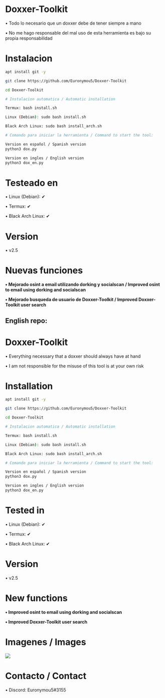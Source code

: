 # Doxxer-Toolkit
• Todo lo necesario que un doxxer debe de tener siempre a mano

• No me hago responsable del mal uso de esta herramienta es bajo su propia responsabilidad

# Instalacion
```bash
apt install git -y
```
```bash
git clone https://github.com/Euronymou5/Doxxer-Toolkit
```
```bash
cd Doxxer-Toolkit
```
```bash
# Instalacion automatica / Automatic installation

Termux: bash install.sh

Linux (Debian): sudo bash install.sh

Black Arch Linux: sudo bash install_arch.sh
```
```bash
# Comando para iniciar la herramienta / Command to start the tool:

Version en español / Spanish version
python3 dox.py

Version en ingles / English version
python3 dox_en.py
```
# Testeado en
• Linux (Debian): ✔

• Termux: ✔

• Black Arch Linux: ✔
# Version
• v2.5

# Nuevas funciones

**• Mejorado osint a email utilizando dorking y socialscan / Improved osint to email using dorking and socialscan**

**• Mejorado busqueda de usuario de Doxxer-Toolkit / Improved Doxxer-Toolkit user search**

## English repo:

# Doxxer-Toolkit
• Everything necessary that a doxxer should always have at hand

• I am not responsible for the misuse of this tool is at your own risk

# Installation

```bash
apt install git -y
```
```bash
git clone https://github.com/Euronymou5/Doxxer-Toolkit
```
```bash
cd Doxxer-Toolkit
```
```bash
# Instalacion automatica / Automatic installation

Termux: bash install.sh

Linux (Debian): sudo bash install.sh

Black Arch Linux: sudo bash install_arch.sh
```
```bash
# Comando para iniciar la herramienta / Command to start the tool:

Version en español / Spanish version
python3 dox.py

Version en ingles / English version
python3 dox_en.py
```

# Tested in
• Linux (Debian): ✔

• Termux: ✔

• Black Arch Linux: ✔

# Version
• v2.5

# New functions

**• Improved osint to email using dorking and socialscan**

**• Improved Doxxer-Toolkit user search**

# Imagenes / Images
<img src="https://media.discordapp.net/attachments/995599976463859713/1008188220678361088/doxxer_menu.png?width=590&height=431">

# Contacto / Contact
• Discord: Euronymou5#3155
